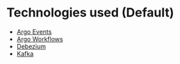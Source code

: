 # Technologies used (Default)

- [Argo Events](https://argoproj.github.io/argo-events/)
- [Argo Workflows](<https://argoproj.github.io/workflows/#:~:text=Argo%20Workflows%20is%20an%20open,using%20a%20graph%20(DAG).>)
- [Debezium](https://debezium.io/)
- [Kafka](https://kafka.js.org/)
